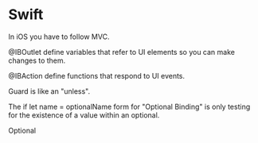 Swift
=====

In iOS you have to follow MVC.

@IBOutlet define variables that refer to UI elements so you can make changes to them.

@IBAction define functions that respond to UI events.

Guard is like an "unless".
 
The if let name = optionalName form for "Optional Binding"  is only testing for the existence of a value within an optional.

Optional 

